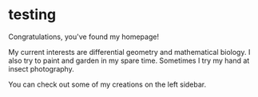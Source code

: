<h1> testing </h1>
  
Congratulations, you've found my homepage! 

My current interests are differential geometry and mathematical biology. I also try to paint and garden in my spare time. Sometimes I try my hand at insect photography.
  
You can check out some of my creations on the left sidebar.

